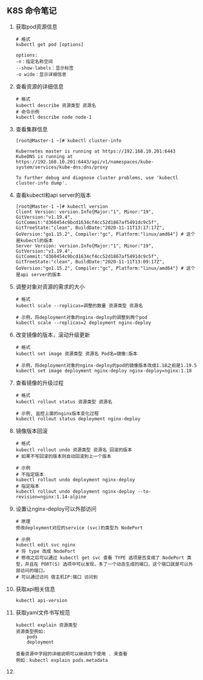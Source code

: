 ## K8S 命令笔记

1. 获取pod资源信息

   ```shell
   # 格式
   kubectl get pod [options]
   
   options:
   -n：指定名称空间
   --show-labels：显示标签
   -o wide：显示详细信息
   ```

   

2. 查看资源的详细信息

   ```shell
   # 格式
   kubectl describe 资源类型 资源名
   # 命令示例
   kubectl describe node node-1
   ```

3. 查看集群信息

   ```shell
   [root@Master-1 ~]# kubectl cluster-info
   
   Kubernetes master is running at https://192.168.10.201:6443
   KubeDNS is running at https://192.168.10.201:6443/api/v1/namespaces/kube-system/services/kube-dns:dns/proxy
   
   To further debug and diagnose cluster problems, use 'kubectl cluster-info dump'.
   ```

4. 查看kubectl和api server的版本

   ```shell
   [root@Master-1 ~]# kubectl version
   Client Version: version.Info{Major:"1", Minor:"19", GitVersion:"v1.19.4", GitCommit:"d360454c9bcd1634cf4cc52d1867af5491dc9c5f", GitTreeState:"clean", BuildDate:"2020-11-11T13:17:17Z", GoVersion:"go1.15.2", Compiler:"gc", Platform:"linux/amd64"}	# 这个是kubectl的版本
   Server Version: version.Info{Major:"1", Minor:"19", GitVersion:"v1.19.4", GitCommit:"d360454c9bcd1634cf4cc52d1867af5491dc9c5f", GitTreeState:"clean", BuildDate:"2020-11-11T13:09:17Z", GoVersion:"go1.15.2", Compiler:"gc", Platform:"linux/amd64"}	# 这个是api server的版本
   ```

5. 调整对象对资源的需求的大小

   ```shell
   # 格式
   kubectl scale --replicas=调整的数量 资源类型 资源名
   
   # 示例，将deployment对象的nginx-deploy的调整到两个pod
   kubectl scale --replicas=2 deployment nginx-deploy
   ```

6. 改变镜像的版本，滚动升级更新

   ```shell
   # 格式
   kubectl set image 资源类型 资源名 Pod名=镜像:版本
   
   # 示例，将deployment对象的nginx-deploy的pod的镜像版本改成1.18之前是1.19.5
   kubectl set image deployment nginx-deploy nginx-deploy=nginx:1.18
   ```

7. 查看镜像的升级过程

   ```shell
   # 格式
   kubectl rollout status 资源类型 资源名
   
   # 示例, 监控上面的nginx版本变化过程
   kubectl rollout status deployment nginx-deploy
   ```

8. 镜像版本回滚

   ```shell
   # 格式
   kubectl rollout undo 资源类型 资源名 回滚的版本
   # 如果不写回滚的版本则自动回滚到上一个版本
   
   # 示例
   # 不指定版本
   kubectl rollout undo deployment nginx-deploy
   # 指定版本
   kubectl rollout undo deployment nginx-deploy --to-revision=nginx:1.14-alpine
   ```

9. 设置让nginx-deploy可以外部访问

   ```shell
   # 原理
   修改deployment对应的service (svc)的类型为 NodePort 
   
   # 示例
   kubectl edit svc nginx
   # 将 type 改成 NodePort
   # 修改之后可以通过 kubectl get svc 查看 TYPE 选项是否变成了 NodePort 类型，并且在 PORT(S) 选项中可以发现，多了一个动态生成的端口，这个端口就是可以外部访问的端口。
   # 可以通过访问 宿主机IP:端口 访问到
   ```

10. 获取api相关信息

    ```shell
    kubectl api-version
    ```

11. 获取yaml文件书写规范

    ```shell
    kubectl explain 资源类型
    资源类型例如:
    	pods
    	deployment
    	
    查看资源中字段的详细说明可以继续向下使用 . 来查看
    例如：kubectl explain pods.metadata
    ```

12. 

